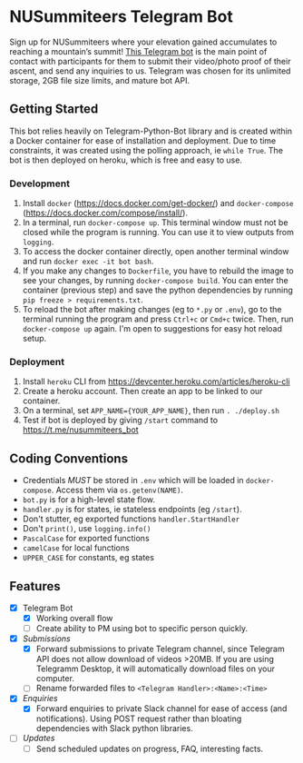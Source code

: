 # NUSummiteers Telegram Bot
Sign up for NUSummiteers where your elevation gained accumulates to reaching a mountain’s summit! [This Telegram bot](https://t.me/nusummiteers_bot) is the main point of contact with participants for them to submit their video/photo proof of their ascent, and send any inquiries to us. Telegram was chosen for its unlimited storage, 2GB file size limits, and mature bot API.

## Getting Started
This bot relies heavily on Telegram-Python-Bot library and is created within a Docker container for ease of installation and deployment. Due to time constraints, it was created using the polling approach, ie `while True`. The bot is then deployed on heroku, which is free and easy to use.

### Development
1. Install `docker` (https://docs.docker.com/get-docker/) and `docker-compose` (https://docs.docker.com/compose/install/).
1. In a terminal, run `docker-compose up`. This terminal window must not be closed while the program is running. You can use it to view outputs from `logging`.
1. To access the docker container directly, open another terminal window and run `docker exec -it bot bash`.
1. If you make any changes to `Dockerfile`, you have to rebuild the image to see your changes, by running `docker-compose build`. You can enter the container (previous step) and save the python dependencies by running `pip freeze > requirements.txt`.
1. To reload the bot after making changes (eg to `*.py` or `.env`), go to the terminal running the program and press `Ctrl+c` or `Cmd+c` twice. Then, run `docker-compose up` again. I'm open to suggestions for easy hot reload setup.

### Deployment
1. Install `heroku` CLI from https://devcenter.heroku.com/articles/heroku-cli
1. Create a heroku account. Then create an app to be linked to our container.
1. On a terminal, set `APP_NAME={YOUR_APP_NAME}`, then run `. ./deploy.sh`
1. Test if bot is deployed by giving `/start` command to https://t.me/nusummiteers_bot

## Coding Conventions
- Credentials *MUST* be stored in `.env` which will be loaded in `docker-compose`. Access them via `os.getenv(NAME)`.
- `bot.py` is for a high-level state flow.
- `handler.py` is for states, ie stateless endpoints (eg `/start`).
- Don't stutter, eg exported functions `handler.StartHandler`
- Don't `print()`, use `logging.info()`
- `PascalCase` for exported functions
- `camelCase` for local functions
- `UPPER_CASE` for constants, eg states

## Features
- [x] Telegram Bot
    - [x] Working overall flow
    - [ ] Create ability to PM using bot to specific person quickly.
- [x] *Submissions*
    - [x] Forward submissions to private Telegram channel, since Telegram API does not allow download of videos >20MB. If you are using Telegramm Desktop, it will automatically download files on your computer.
    - [ ] Rename forwarded files to `<Telegram Handler>:<Name>:<Time>`
- [x] *Enquiries*
    - [x] Forward enquiries to private Slack channel for ease of access (and notifications). Using POST request rather than bloating dependencies with Slack python libraries.
- [ ] *Updates*
    - [ ] Send scheduled updates on progress, FAQ, interesting facts.
